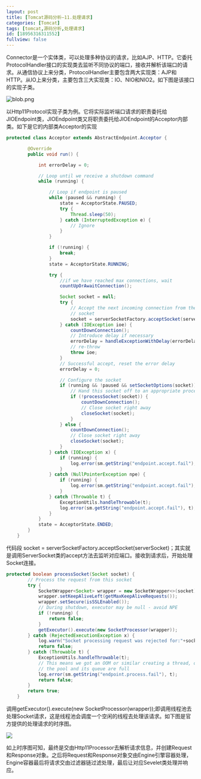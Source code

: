 ```yaml
---
layout: post
title: [Tomcat源码分析—11.处理请求]
categories: [Tomcat]
tags: [tomcat,源码分析,处理请求]
id: [18956316311552]
fullview: false
---
```

Connector是一个实体类，可以处理多种协议的请求，比如AJP、HTTP。它委托ProtocolHandler接口的实现类去监听不同协议的端口，接收并解析该端口的请求。从通信协议上来分类，ProtocolHandler主要包含两大实现类：AJP和HTTP。从IO上来分类，主要包含三大实现类：IO、NIO和NIO2。如下图是该接口的实现子类。

![blob.png](http://file.ctosb.com/upload/image/20170714/1500046617843029883.png "1500046617843029883.png")


以Http11Protocol实现子类为例。它将实际监听端口请求的职责委托给JIOEndpoint类，JIOEndpoint类又将职责委托给JIOEndpoint的Acceptor内部类。如下是它的内部类Acceptor的实现


```java
protected class Acceptor extends AbstractEndpoint.Acceptor {

        @Override
        public void run() {

            int errorDelay = 0;

            // Loop until we receive a shutdown command
            while (running) {

                // Loop if endpoint is paused
                while (paused && running) {
                    state = AcceptorState.PAUSED;
                    try {
                        Thread.sleep(50);
                    } catch (InterruptedException e) {
                        // Ignore
                    }
                }

                if (!running) {
                    break;
                }
                state = AcceptorState.RUNNING;

                try {
                    //if we have reached max connections, wait
                    countUpOrAwaitConnection();

                    Socket socket = null;
                    try {
                        // Accept the next incoming connection from the server
                        // socket
                        socket = serverSocketFactory.acceptSocket(serverSocket);
                    } catch (IOException ioe) {
                        countDownConnection();
                        // Introduce delay if necessary
                        errorDelay = handleExceptionWithDelay(errorDelay);
                        // re-throw
                        throw ioe;
                    }
                    // Successful accept, reset the error delay
                    errorDelay = 0;

                    // Configure the socket
                    if (running && !paused && setSocketOptions(socket)) {
                        // Hand this socket off to an appropriate processor
                        if (!processSocket(socket)) {
                            countDownConnection();
                            // Close socket right away
                            closeSocket(socket);
                        }
                    } else {
                        countDownConnection();
                        // Close socket right away
                        closeSocket(socket);
                    }
                } catch (IOException x) {
                    if (running) {
                        log.error(sm.getString("endpoint.accept.fail"), x);
                    }
                } catch (NullPointerException npe) {
                    if (running) {
                        log.error(sm.getString("endpoint.accept.fail"), npe);
                    }
                } catch (Throwable t) {
                    ExceptionUtils.handleThrowable(t);
                    log.error(sm.getString("endpoint.accept.fail"), t);
                }
            }
            state = AcceptorState.ENDED;
        }
    }
```

代码段 socket = serverSocketFactory.acceptSocket(serverSocket)；其实就是调用ServerSocket类的accept方法去监听对应端口。接收到请求后，开始处理Socket连接。

```java
protected boolean processSocket(Socket socket) {
        // Process the request from this socket
        try {
            SocketWrapper<Socket> wrapper = new SocketWrapper<>(socket);
            wrapper.setKeepAliveLeft(getMaxKeepAliveRequests());
            wrapper.setSecure(isSSLEnabled());
            // During shutdown, executor may be null - avoid NPE
            if (!running) {
                return false;
            }
            getExecutor().execute(new SocketProcessor(wrapper));
        } catch (RejectedExecutionException x) {
            log.warn("Socket processing request was rejected for:"+socket,x);
            return false;
        } catch (Throwable t) {
            ExceptionUtils.handleThrowable(t);
            // This means we got an OOM or similar creating a thread, or that
            // the pool and its queue are full
            log.error(sm.getString("endpoint.process.fail"), t);
            return false;
        }
        return true;
    }
```

调用getExecutor().execute(new SocketProcessor(wrapper));即调用线程池去处理Socket请求，这是线程池会调度一个空闲的线程去处理该请求。如下图是官方提供的处理请求的时序图。

![](http://file.ctosb.com/upload/image/20170714/1500049776206040429.png)

如上时序图可知，最终是交由Http11Processor去解析请求信息，并创建Request和Response对象。之后将Request和Response对象交由Engine引擎容器处理，Engine容器最后将请求交由过滤器链过滤处理，最后让对应Sevelet类处理并响应。


